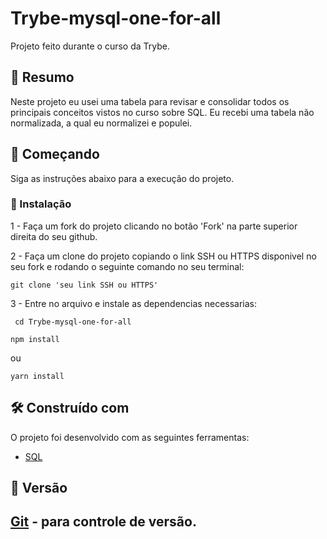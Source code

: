 # Trybe-mysql-one-for-all

Projeto feito durante o curso da Trybe.

## 🚀 Resumo

Neste projeto eu usei uma tabela para revisar e consolidar todos os principais conceitos vistos no curso sobre SQL.
Eu recebi uma tabela não normalizada, a qual eu normalizei e populei.

## 🚀 Começando

Siga as instruções abaixo para a execução do projeto.

### 🔧 Instalação

1 -
  Faça um fork do projeto clicando no botão 'Fork' na parte superior direita do seu github.

2 -
   Faça um clone do projeto copiando o link SSH ou HTTPS disponivel no seu fork e rodando o seguinte comando no seu terminal:
   ```
   git clone 'seu link SSH ou HTTPS'
   ```
3 -
  Entre no arquivo e instale as dependencias necessarias:
  ```
   cd Trybe-mysql-one-for-all
  ```
   ```
   npm install
  ```
  ou
   ```
   yarn install
  ```
## 🛠️ Construído com

O projeto foi desenvolvido com as seguintes ferramentas:

* [SQL](https://www.w3schools.com/sql/)

## 📌 Versão

[Git](https://git-scm.com/) - para controle de versão.
---
